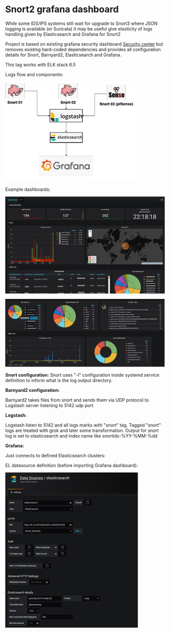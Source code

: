 # Snort2 grafana dashboard

While some IDS/IPS systems still wait for upgrade to Snort3 where JSON logging is available (or Suricata) it may be useful give elasticity of logs handling given by Elasticsearch and Grafana for Snort2


Project is based on existing grafana security dashboard [Security center](https://grafana.com/dashboards/3099)
but removes existing hard-coded dependencies and provides all configuration details for Snort, Barnyard2, Elasticsearch and Grafana.

This tag works with ELK stack 6.5

Logs flow and components:

![](_images/flow01.png)


Example dashboards:

![](_images/4f567057.png)

![](_images/a03c1a4e.png)


<b>Snort configuration:</b>
Snort uses "-l" configuration inside systemd service definition to inform what is the log output directory.

<b>Barnyard2 configuration:</b>

Barnyard2 takes files from snort and sends them via UDP protocol to Logstash server listening to 5142 udp port

<b>Logstash:</b>

Logstash listen to 5142 and all logs marks with "snort" tag.
Tagged "snort" logs are treated with grok and later some transformation.
Output for snort log is set to elasticsearch and index name like snortids-%YY-%MM-%dd

<b>Grafana:</b>

Just connects to defined Elasticsearch clusters:

<p>EL datasource definition (before importing Grafana dashboard):</p>

![](_images/elasticsearch-datasource01.png.png)


